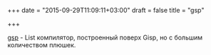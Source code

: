 +++
date = "2015-09-29T11:09:11+03:00"
draft = false
title = "gsp"

+++

<p><a href="https://github.com/gsp-lang/gsp">gsp</a>&nbsp;- List компилятор, построенный поверх Gisp, но с большим количеством плюшек.</p>

